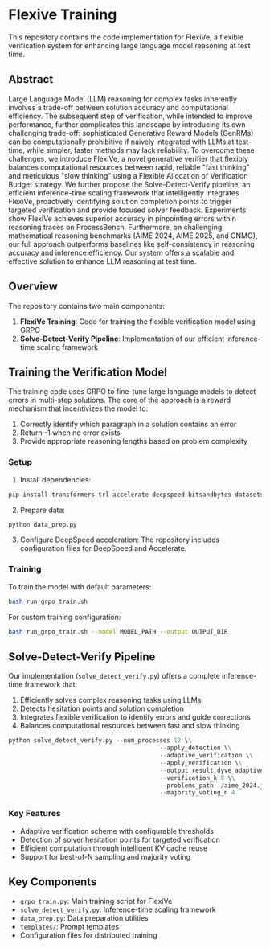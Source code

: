 # Flexive Training

This repository contains the code implementation for FlexiVe, a flexible verification system for enhancing large language model reasoning at test time.

## Abstract

Large Language Model (LLM) reasoning for complex tasks inherently involves a
trade-off between solution accuracy and computational efficiency. The subsequent
step of verification, while intended to improve performance, further complicates
this landscape by introducing its own challenging trade-off: sophisticated Generative Reward Models (GenRMs) can be computationally prohibitive if naively
integrated with LLMs at test-time, while simpler, faster methods may lack reliability. To overcome these challenges, we introduce FlexiVe, a novel generative
verifier that flexibly balances computational resources between rapid, reliable "fast
thinking" and meticulous "slow thinking" using a Flexible Allocation of Verification Budget strategy. We further propose the Solve-Detect-Verify pipeline, an
efficient inference-time scaling framework that intelligently integrates FlexiVe,
proactively identifying solution completion points to trigger targeted verification
and provide focused solver feedback. Experiments show FlexiVe achieves superior
accuracy in pinpointing errors within reasoning traces on ProcessBench. Furthermore, on challenging mathematical reasoning benchmarks (AIME 2024, AIME
2025, and CNMO), our full approach outperforms baselines like self-consistency
in reasoning accuracy and inference efficiency. Our system offers a scalable and
effective solution to enhance LLM reasoning at test time.

## Overview

The repository contains two main components:

1. **FlexiVe Training**: Code for training the flexible verification model using GRPO
2. **Solve-Detect-Verify Pipeline**: Implementation of our efficient inference-time scaling framework

## Training the Verification Model

The training code uses GRPO to fine-tune large language models to detect errors in multi-step solutions. The core of the approach is a reward mechanism that incentivizes the model to:

1. Correctly identify which paragraph in a solution contains an error
2. Return -1 when no error exists
3. Provide appropriate reasoning lengths based on problem complexity

### Setup

1. Install dependencies:
```bash
pip install transformers trl accelerate deepspeed bitsandbytes datasets matplotlib scikit-learn
```

2. Prepare data:
```bash
python data_prep.py
```

3. Configure DeepSpeed acceleration:
The repository includes configuration files for DeepSpeed and Accelerate.

### Training

To train the model with default parameters:
```bash
bash run_grpo_train.sh
```

For custom training configuration:
```bash
bash run_grpo_train.sh --model MODEL_PATH --output OUTPUT_DIR
```

## Solve-Detect-Verify Pipeline

Our implementation (`solve_detect_verify.py`) offers a complete inference-time framework that:

1. Efficiently solves complex reasoning tasks using LLMs
2. Detects hesitation points and solution completion
3. Integrates flexible verification to identify errors and guide corrections
4. Balances computational resources between fast and slow thinking
```python
python solve_detect_verify.py --num_processes 12 \\
                                          --apply_detection \\
                                          --adaptive_verification \\
                                          --apply_verification \\
                                          --output result_dyve_adaptive_fuzzy_k8_aime2024.json \\
                                          --verification_k 8 \\
                                          --problems_path ./aime_2024.jsonl \\
                                          --majority_voting_n 4 
```

### Key Features

- Adaptive verification scheme with configurable thresholds
- Detection of solver hesitation points for targeted verification
- Efficient computation through intelligent KV cache reuse
- Support for best-of-N sampling and majority voting

## Key Components

- `grpo_train.py`: Main training script for FlexiVe
- `solve_detect_verify.py`: Inference-time scaling framework
- `data_prep.py`: Data preparation utilities
- `templates/`: Prompt templates
- Configuration files for distributed training

